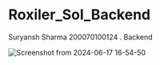 # Roxiler_Sol_Backend
 Suryansh Sharma 200070100124 . Backend

 ![Screenshot from 2024-06-17 16-54-50](https://github.com/Suryansh-Sharma/Roxiler_Sol_Backend/assets/80879578/629ce5cc-5105-4eae-bd95-81bfe60c25e8)
